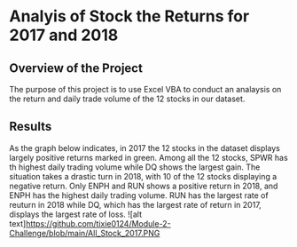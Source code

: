 # Analyis of Stock the Returns for 2017 and 2018
## Overview of the Project
The purpose of this project is to use Excel VBA to conduct an analaysis on the return and daily trade volume of the 12 stocks in our dataset. 

## Results
As the graph below indicates, in 2017 the 12 stocks in the dataset displays largely positive returns marked in green. Among all the 12 stocks, SPWR has th highest daily trading volume while DQ shows the largest gain. The situation takes a drastic turn in 2018, with 10 of the 12 stocks displaying a negative return. Only ENPH and RUN shows a positive return in 2018, and ENPH has the highest daily trading volume. RUN has the largest rate of reuturn in 2018 while DQ, which has the largest rate of return in 2017, displays the largest rate of loss.
![alt text]https://github.com/tixie0124/Module-2-Challenge/blob/main/All_Stock_2017.PNG
